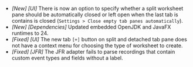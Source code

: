 * _[New] [UI]_ There is now an option to specify whether a split worksheet pane should be automatically closed or left open when the last tab is contains is closed (`Settings > Close empty tab panes automatically`).   
* _[New] [Dependencies]_ Updated embedded OpenJDK and JavaFX runtimes to 24.
* _[Fixed] [UI]_ The new tab `[+]` button on split and detached tab pane does not have a context menu for choosing the type of worksheet to create.  
* _[Fixed] [JFR]_  The JFR adapter fails to parse recordings that contain custom event types and fields without a label.  
